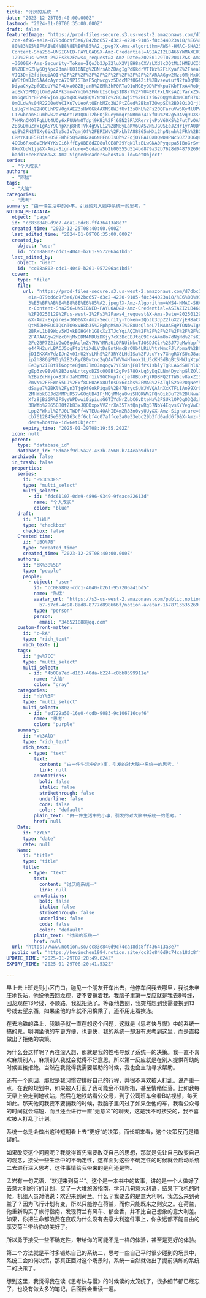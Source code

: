 ```yaml
---
title: "讨厌的系统一"
date: "2023-12-25T08:40:00.000Z"
lastmod: "2024-01-09T06:35:00.000Z"
draft: false
featuredImage: "https://prod-files-secure.s3.us-west-2.amazonaws.com/d7dbc101-8\
  2ce-4f96-ae1a-879bd6c9f3a6/842bc657-d3c2-4220-9185-f8c344023a18/%E6%80%9D%E8%\
  80%83%E5%BF%AB%E4%B8%8E%E6%85%A2.jpeg?X-Amz-Algorithm=AWS4-HMAC-SHA256&X-Amz-\
  Content-Sha256=UNSIGNED-PAYLOAD&X-Amz-Credential=ASIAZI2LB466YWMAXEUD%2F20250\
  129%2Fus-west-2%2Fs3%2Faws4_request&X-Amz-Date=20250129T072041Z&X-Amz-Expires\
  =3600&X-Amz-Security-Token=IQoJb3JpZ2luX2VjEH8aCXVzLXdlc3QtMiJHMEUCIQDcBU7DGu\
  O%2BEnGZHy6QjNpc23naHU016NEg%2BNrsAbZDagIgPdKkdrVT1Wz%2FiKyaYZ%2FseaE61lttJYH\
  VJQ3Dnj2fdjoqiAQIh%2F%2F%2F%2F%2F%2F%2F%2F%2F%2F%2FARAAGgw2Mzc0MjMxODM4MDUiDC\
  WWEf0sDJd5AA4cAyrcA7D9P1STbsP5qhwcgvzSDdcMPf0G42it%2BvzewiufN2fa0qMUqpWrwXneY\
  DiyaCKy2pfOEeUY%2F4Uxa08ZBjanR%2BMk3hP0RTaO1uMGByODVPWkpa7KbFTxA4RoDjQAUaiHLh\
  aqEkYDPMQglGm0yAAPk3mn4Ym1b%2FWrbIsCbg31D8r7%2FYU4E0tFxLNKsAZc7arxZ5wCFVDf5ya\
  UY6qWChr8PV9Ewj6Yup2mqRC9wQBQV7Nt0Tq%2BQJwj5t%2BCIzi676QgWukmMC8f87KGJ11OwBU9\
  QmOLdwAs04R22D0etWCIXu7vUeoAtQEnbMZq3WJPtZGed%2BkmTZOwpSC%2BD8OiQOrjCsHdCwWRs\
  LsUq7nHnZ2N0CLhP9V0gKAEZ3sHW0Gk4AXNS8WJfUvI3s8hL%2Fs20QFaruVw5KyMlUPWeLapJ8y3\
  L1ZwbcanSCumbwk2ax9ArtIW1QOuT2bEKjkueymmqrpNRmm741xfUu%2B2g5DAvq9UXsSagikOgNj\
  7HMRnCKOlFqLUt4UOy6xFUUWmOTdpj9KBz%2Fj6BN2SRlXRerrjvPpV60XS%2FutTvOAlqBq6MYC%\
  2BsGDmuZrxIgASY9CnpXRp8HtTVk4g9VLi2%2BNByLaKV6QAS2NSJGOSEeJZHr1yYA0DMKWS57wGO\
  qUB%2FN2T0Xy6ixIlz5cJu7gmjOf%2FERIWv%2FxLh7A88865mMXi2hpNswh%2FRh%2B0Mcwx%2B3\
  CRMYK4uE5FDisH0SEEHhESQ%2BB2ao6NPFnOIsQh%2FqjOYEAIQaDQwDHPNcSOZ7O06QLuZG8W2FX\
  4OGb6Fxo8VEMW4YKsCi6kffEyOBE8dZQ8ulOE8P29YqN1lzELwGNA0Pyqepa5IBoGrSvH16x%2BYr\
  8XmXbpW1jj&X-Amz-Signature=5cdada5b2b00555d514bd879a32b7628d04870269600afc90d\
  badd18ce8cba6a&X-Amz-SignedHeaders=host&x-id=GetObject"
series:
  - "个人成长"
authors:
  - "陈猛"
tags:
  - "大脑"
categories:
  - "思考"
summary: "由一件生活中的小事，引发的对大脑中系统一的思考。"
NOTION_METADATA:
  object: "page"
  id: "cc83e840-d9c7-4ca1-8dc8-ff436413a8e7"
  created_time: "2023-12-25T08:40:00.000Z"
  last_edited_time: "2024-01-09T06:35:00.000Z"
  created_by:
    object: "user"
    id: "cc08a802-cdc1-4040-b261-957206a41bd5"
  last_edited_by:
    object: "user"
    id: "cc08a802-cdc1-4040-b261-957206a41bd5"
  cover:
    type: "file"
    file:
      url: "https://prod-files-secure.s3.us-west-2.amazonaws.com/d7dbc101-82ce-4f96-a\
        e1a-879bd6c9f3a6/842bc657-d3c2-4220-9185-f8c344023a18/%E6%80%9D%E8%80%8\
        3%E5%BF%AB%E4%B8%8E%E6%85%A2.jpeg?X-Amz-Algorithm=AWS4-HMAC-SHA256&X-Am\
        z-Content-Sha256=UNSIGNED-PAYLOAD&X-Amz-Credential=ASIAZI2LB4665WPDUSXG\
        %2F20250129%2Fus-west-2%2Fs3%2Faws4_request&X-Amz-Date=20250129T071955Z\
        &X-Amz-Expires=3600&X-Amz-Security-Token=IQoJb3JpZ2luX2VjEH8aCXVzLXdlc3\
        QtMiJHMEUCIQCnTO9xVBRb35%2FphpMSmXI%2B8UcQlbeL7lMA0AEqPTONbwIgAZS5fTZ22\
        2BRxL1b89Wqv5WJvkBGHG4h1G8cXzZTJcYqiAQIh%2F%2F%2F%2F%2F%2F%2F%2F%2F%2F%\
        2FARAAGgw2Mzc0MjMxODM4MDUiDKjy7cX3BcEBJtqC9CrcA4m8o7dNgNd%2FsKIFI1PwsS%\
        2Fe2BP7Z2iVGwQ8gdAolmZv7NVYMRzUiOPNUiNkcTJOSDJCir%2BJ7JqMwhbpf%2FA1Dqra\
        e44RH2urLBACJ5ogFtz1tiXdLVtDsBntHmcBrOUb4LRiUYtrMmcFJlYpmaN%2BhTF089Wlk\
        jD1EKXAW7dzIJn2v01nU2YsLNhS%2F3RY8LHdISa%2FUsuYrv7GhgRGYSUcJ8adPpbCw%2B\
        ip2h886jPN3g%2B2xRyCB0wtnc2qQAuTWVV4H7nok1LU5cKH5dBgBtSHWJqXtpO0RnwoXJz\
        Ee3yn2IE8tTiGopte8jOmJTm0Jmqogw7YE5UnjF8lfPXIsblyTgRLAGdSHThlKY7n8EdhQm\
        gEp3zv9Bv8%2B3zuALntcyoDZSc00BBt2gFvS78QxLq3yDqZLNm4DyzhpGlZOl2jV0Arspo\
        %2BaZcHYjox83hn3aMOMM2r1iV9GCMupfncjef8BbxFq7RDBPQ2TTW6cv8axZI5RBmuxC0B\
        ZmVN%2FFEWe55LJ%2Fxf8CHUaKx8UfnsDx6c4bs%2FMAG%2FATqiSza02OqNeYh3%2BGieW\
        dSaye7%2BKl%2Fyn3Tjq9fGokPigaB%2B47BrycSuWJWVQAlnXxKTFiIAo99Xr6cXT%2Bh6\
        2MHYbkGBJdZMMPuR57wGOqUB4IFjMQjMMga8ws5HQKW%2FQnOik8uT2%2BlNwaRiuQV1Fid\
        Xfz8jBiGR%2FSysWPDwwi0ipiusG6TIYdNrZubC6vDteNa%2FSUklOPQqO3QdihWK%2FHFs\
        3BWfb%2B65GBOtZb83xJQ0DxpxVVZrrXa35TatQnjwRg57NbY4EqvsKYYegVwCfzU91ji3y\
        Lpp2FWkul%2FJ0LTWDFf4VTEUa4OAhIE4m2R83n0vyUUy&X-Amz-Signature=64fd8b8d2\
        cb7612845e5626163c0f6cbf4c07affce3a0e33ebc29b3fd0add6f9&X-Amz-SignedHea\
        ders=host&x-id=GetObject"
      expiry_time: "2025-01-29T08:19:55.202Z"
  icon: null
  parent:
    type: "database_id"
    database_id: "8d6a6f9d-5a2c-433b-a560-b744eab9db1a"
  archived: false
  in_trash: false
  properties:
    series:
      id: "B%3C%3FS"
      type: "multi_select"
      multi_select:
        - id: "fdc61107-0de9-4896-9349-9feace22613d"
          name: "个人成长"
          color: "blue"
    draft:
      id: "JiWU"
      type: "checkbox"
      checkbox: false
    Created time:
      id: "UBQ%7B"
      type: "created_time"
      created_time: "2023-12-25T08:40:00.000Z"
    authors:
      id: "bK%3B%5B"
      type: "people"
      people:
        - object: "user"
          id: "cc08a802-cdc1-4040-b261-957206a41bd5"
          name: "陈猛"
          avatar_url: "https://s3-us-west-2.amazonaws.com/public.notion-static.com/775523\
            b7-57cf-4c98-8ad8-8777d898666f/notion-avatar-1678713535269.png"
          type: "person"
          person:
            email: "346521888@qq.com"
    custom-front-matter:
      id: "c~kA"
      type: "rich_text"
      rich_text: []
    tags:
      id: "jw%7CC"
      type: "multi_select"
      multi_select:
        - id: "4b08a7ed-d163-40da-b224-c8bb8599911e"
          name: "大脑"
          color: "gray"
    categories:
      id: "nbY%3F"
      type: "multi_select"
      multi_select:
        - id: "ed729a50-16e0-4cdb-9083-9c106716cef6"
          name: "思考"
          color: "purple"
    summary:
      id: "x%3AlD"
      type: "rich_text"
      rich_text:
        - type: "text"
          text:
            content: "由一件生活中的小事，引发的对大脑中系统一的思考。"
            link: null
          annotations:
            bold: false
            italic: false
            strikethrough: false
            underline: false
            code: false
            color: "default"
          plain_text: "由一件生活中的小事，引发的对大脑中系统一的思考。"
          href: null
    Date:
      id: "zYLY"
      type: "date"
      date: null
    Name:
      id: "title"
      type: "title"
      title:
        - type: "text"
          text:
            content: "讨厌的系统一"
            link: null
          annotations:
            bold: false
            italic: false
            strikethrough: false
            underline: false
            code: false
            color: "default"
          plain_text: "讨厌的系统一"
          href: null
  url: "https://www.notion.so/cc83e840d9c74ca18dc8ff436413a8e7"
  public_url: "https://kevinchen1994.notion.site/cc83e840d9c74ca18dc8ff436413a8e7"
UPDATE_TIME: "2025-01-29T07:20:49.624Z"
EXPIRY_TIME: "2025-01-29T08:20:41.532Z"

---
```

<link rel="stylesheet" href="https://cdn.jsdelivr.net/npm/katex@0.16.2/dist/katex.min.css" integrity="sha384-bYdxxUwYipFNohQlHt0bjN/LCpueqWz13HufFEV1SUatKs1cm4L6fFgCi1jT643X" crossorigin="anonymous">


早上去上班走到小区门口，碰见一个朋友开车出去，他停车问我去哪里，我说朱辛庄地铁站，他说他去回龙观，要不要捎着我，我脑子里第一反应就是我去8号线，回龙观在13号线，不顺路，我就拒绝了。等跟他告别，我突然想到我需要换到13号线去望京西，如果坐他的车就不用换乘了，还不用走着挨冻。


在去地铁的路上，我脑子就一直在想这个问题，这就是《思考快与慢》中的系统一搞的鬼，明明坐他的车更方便，也更快，我的系统一却没有思考到这里，而是直接做出了拒绝的决策。


为什么会这样呢？再往深入想，那就是我的性格导致了系统一的决策。我一直不喜欢麻烦别人，麻烦别人我就会觉得不好意思，所以第一反应就是在别人提供帮助的时候直接拒绝。当然在我觉得我需要帮助的时候，我也会主动寻求帮助。


还有一个原因，那就是我习惯安排好自己的行程，并很不喜欢被人打乱。说严重一点，在我的规划中，如果被人打乱了我可能会不知所措，甚至情绪低落。比如我每天早上会走到地铁站，然后在地铁站看公众号，到了公司班车会看B站视频，每天如此。那天他问我要不要捎我的时候，我脑子里闪过了如果坐他的车，我看公众号的时间就会缩短，而且还会进行一直“无意义”的聊天，这是我不可接受的，我不喜欢被人打乱了计划。


系统一总是会做出这种短期看上去“更好”的决策，而长期来看，这个决策反而是错误的。


如果改变这个问题呢？我觉得首先需要改变自己的思想，那就是先让自己改变自己的观念，接受一些生活中的不确定性，这样面对这些不确定性的时候就会启动系统二去进行深入思考，这件事情给我带来的是利还是弊。


孟岩有一句咒语，“欢迎来到荷兰”。这个是一本书中的故事，讲的是一个人做好了去意大利旅行的计划，买了一大堆旅游指南，学习几句意大利语，结果下飞机的时候，机组人员对他说：欢迎来到荷兰。什么？我要去的是意大利啊，我怎么来到荷兰了？因为飞行计划有变，所以只能停在荷兰，而你只能既来之则安之。在荷兰，他重新购买了旅行指南，发现荷兰有风车、郁金香，并不比自己想象的意大利差。如果，你把生命都浪费在哀叹为什么没有去意大利这件事上，你永远都不能自由的享受荷兰带给你的美好了。


所以勇于接受一些不确定性，带给你的可能不是一样的体验，甚至是更好的体验。


第二个方法就是平时多锻炼自己的系统二，思考一些自己平时很少碰到的场景中，系统二会如何决策，那真正面对这个场景时，系统一自然就做出了提前演练的系统二的决策了。


想到这里，我觉得我在读《思考快与慢》的时候读的太笼统了，很多细节都已经忘了，也没有做太多的笔记，后面我会重读一遍。

